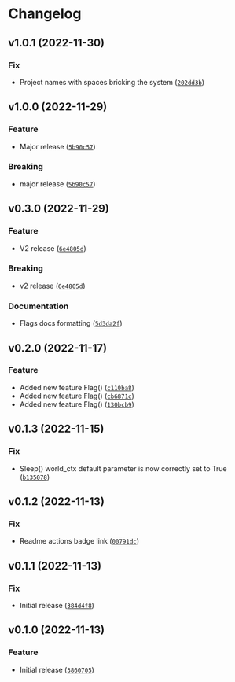 # Changelog

<!--next-version-placeholder-->

## v1.0.1 (2022-11-30)
### Fix
* Project names with spaces bricking the system ([`202dd3b`](https://github.com/reapermc/reapermc/commit/202dd3b234d28f32c7cabc4e50b84f895e0c8f83))

## v1.0.0 (2022-11-29)
### Feature
* Major  release ([`5b90c57`](https://github.com/reapermc/reapermc/commit/5b90c57c0a2e04dd0424bf7e3b29cebc0abb52fb))

### Breaking
* major release  ([`5b90c57`](https://github.com/reapermc/reapermc/commit/5b90c57c0a2e04dd0424bf7e3b29cebc0abb52fb))

## v0.3.0 (2022-11-29)
### Feature
* V2 release ([`6e4805d`](https://github.com/reapermc/reapermc/commit/6e4805da3c5d1cc371f40aa70abbec6cbfcde223))

### Breaking
* v2 release  ([`6e4805d`](https://github.com/reapermc/reapermc/commit/6e4805da3c5d1cc371f40aa70abbec6cbfcde223))

### Documentation
* Flags docs formatting ([`5d3da2f`](https://github.com/reapermc/reapermc/commit/5d3da2fcaf740a24e88ecf6f22fbe7abd1e39698))

## v0.2.0 (2022-11-17)
### Feature
* Added new feature Flag() ([`c110ba8`](https://github.com/reapermc/reapermc/commit/c110ba824fa55f3130ef0c3d61e94865e492cde3))
* Added new feature Flag() ([`cb6871c`](https://github.com/reapermc/reapermc/commit/cb6871c8399493546b55ea9876f91f6eb6c29bd3))
* Added new feature Flag() ([`130bcb9`](https://github.com/reapermc/reapermc/commit/130bcb94e80a443c9b567a2c386f02ccc95844b3))

## v0.1.3 (2022-11-15)
### Fix
* Sleep() world_ctx default parameter is now correctly set to True ([`b135078`](https://github.com/reapermc/reapermc/commit/b13507805ea8cd7bfd687f0fb28c8b3fc5489fa0))

## v0.1.2 (2022-11-13)
### Fix
* Readme actions badge link ([`00791dc`](https://github.com/reapermc/reapermc/commit/00791dc8c980b2ea43c6e8bcc2379ee6c0c48174))

## v0.1.1 (2022-11-13)
### Fix
* Initial release ([`384d4f8`](https://github.com/reapermc/reapermc/commit/384d4f83bc9ddce62f195a8bd852b470441f748e))

## v0.1.0 (2022-11-13)
### Feature
* Initial release ([`3860705`](https://github.com/reapermc/reapermc/commit/3860705ad062192808f070a82a45038cbb898a3b))
